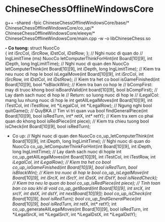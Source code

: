 # ChineseChessOfflineWindowsCore

g++ -shared -fpic ChineseChessOfflineWindowsCore/base/* ChineseChessOfflineWindowsCore/co_up/* ChineseChessOfflineWindowsCore/eleeye/* ChineseChessOfflineWindowsCore/main.cpp -w -o libChineseChess.so
<p>
	<b>- Co tuong:</b>
  struct NuocCo<br/>
	{
		int iSrcCol, iSrcRow, iDstCol, iDstRow;
	};
  // Nghi nuoc di quan do
  // lngLimitTime (ms)
	NuocCo letComputerThinkForHint(int Board[10][9], int iDepth, long lngLimitTime);
  // Nghi nuoc di quan den
	NuocCo letComputerThink(int Board[10][9], int iDepth, long lngLimitTime);
  // Kiem tra neu nuoc di hop le
	bool isLegalMove(int Board[10][9], int iSrcCol, int iSrcRow, int iDstCol, int iDstRow);
  // Kiem tra het co
	bool isGameFinished(int Board[10][9], bool *isBlackWin);
  // Kiem tra ban co hop le
  // bCompFirst: may di truoc khong
	bool isBoardValid(int board[10][9], bool bCompFirst);
  // Lay danh sach nuoc di hop le
  // Return: so luong nuoc di hop le
  // iLegalCol: mang luu nhung nuoc di hop le
	int getAllLegalMoves(int Board[10][9], int iTestCol, int iTestRow, int *iLegalCol, int *iLegalRow);
  // Ngung nghi
	bool quitGame();
	// QuyBKA
  // Tim vi tri quan vua
	bool findGeneralPiece(int Board[10][9], bool isRedTurn, int* retX, int* retY);
  // Kiem tra xem co phai quan do khong
	bool isRedPiece(int piece);
  // Kiem tra chieu tuong
	bool isCheck(int Board[10][9], bool isRedTurn);
</p>  
  
- Co up:
  // Nghi nuoc di quan den
  NuocCo co_up_letComputerThink(int Board[10][9], int iDepth, long lngLimitTime);
  // Nghi nuoc di quan do
	NuocCo co_up_letComputerThinkForHint(int Board[10][9], int iDepth, long lngLimitTime);
  // Lay danh sach nuoc di hople
	int co_up_getAllLegalMoves(int Board[10][9], int iTestCol, int iTestRow,	int *iLegalCol, int *iLegalRow);
  // Kiem tra het co
	bool co_up_isGameFinished(int Board[10][9], bool isRedTurn, bool* isBlackWin);
  // Kiem tra nuoc di hop le
	bool co_up_isLegalMove(int Board[10][9], int iSrcX, int iSrcY, int iDstX, int iDstY, bool isNeedCheck);
  // Kiem tra neu la quan do
	bool co_up_isRedPiece(int piece);
  // Tinh toan ban co sau khi di
	void co_up_getBoard(int Board[10][9], int srcX, int srcY, int dstX, int dstY, int nextBoard[10][9]);
	bool co_up_isCheck(int Board[10][9], bool isRedTurn);
	bool co_up_findGeneralPiece(int Board[10][9], bool isRedTurn, int* retX, int* retY);
	int co_up_generateAllLegalMoves(int Board[10][9], bool isRedTurn, int *iLegalSrcX, int *iLegalSrcY, int *iLegalDstX, int *iLegalDstY);

